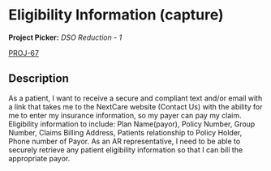 # Eligibility Information (capture)

**Project Picker:**  *DSO Reduction - 1*

[PROJ-67](https://jira.nextcare.com/projects/PROJ/queues/custom/339/PROJ-67)

## Description

As a patient, I want to receive a secure and compliant text and/or email with a link that takes me to the NextCare website (Contact Us) with the ability for me to enter my insurance information, so my payer can pay my claim.
Eligibility information to include: Plan Name(payor), Policy Number, Group Number, Claims Billing Address, Patients relationship to Policy Holder, Phone number of Payor.
As an AR representative, I need to be able to securely retrieve any patient eligibility information so that I can bill the appropriate payor.
